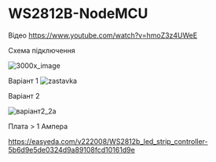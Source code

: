 # WS2812B-NodeMCU
Відео 
https://www.youtube.com/watch?v=hmoZ3z4UWeE

Схема підключення

![3000x_image](https://user-images.githubusercontent.com/3407229/153586139-a56ac4c0-7d9e-4c44-ab60-2cda5e71a3ce.jpg)

Варіант 1
![zastavka](https://user-images.githubusercontent.com/3407229/153586197-2d031dc8-1cc3-4ef7-8f63-848d270b82e3.jpg)

Варіант 2




![варіант2_2а](https://user-images.githubusercontent.com/3407229/153587338-2f5fcbcc-230f-41c8-8302-e2ce828ac178.jpg)

Плата > 1 Ампера

https://easyeda.com/v222008/WS2812b_led_strip_controller-5b6d9e5de0324d9a89108fcd10161d9e
